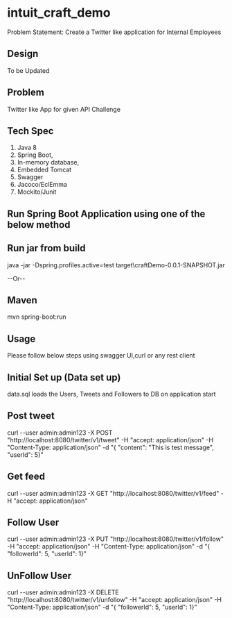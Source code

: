 # intuit_craft_demo

Problem Statement: Create a Twitter like application for Internal Employees

Design
------------
To be Updated


Problem
------------
Twitter like App for given API Challenge

Tech Spec
---------
1. Java 8
2. Spring Boot, 
3. In-memory database, 
4. Embedded Tomcat
5. Swagger
6. Jacoco/EclEmma
7. Mockito/Junit

Run Spring Boot Application using one of the below method
-----
Run jar from build
------------------
java -jar -Dspring.profiles.active=test target\craftDemo-0.0.1-SNAPSHOT.jar


--Or-- 

Maven
-----
mvn spring-boot:run



Usage
-----
Please follow below steps using swagger UI,curl or any rest client 


Initial Set up (Data set up)
---------------------------
data.sql loads the Users, Tweets and Followers to DB on application start

Post tweet
---------------------------
curl --user admin:admin123 -X POST "http://localhost:8080/twitter/v1/tweet" -H "accept: application/json" -H "Content-Type: application/json" -d "{ \"content\": \"This is test message\", \"userId\": 5}"

Get feed
---------------------------
curl --user admin:admin123 -X GET "http://localhost:8080/twitter/v1/feed" -H "accept: application/json"

Follow User
---------------------------
curl --user admin:admin123 -X PUT "http://localhost:8080/twitter/v1/follow" -H "accept: application/json" -H "Content-Type: application/json" -d "{ \"followerId\": 5, \"userId\": 1}"

UnFollow User
--------------------------
curl --user admin:admin123 -X DELETE "http://localhost:8080/twitter/v1/unfollow" -H "accept: application/json" -H "Content-Type: application/json" -d "{ \"followerId\": 5, \"userId\": 1}"
